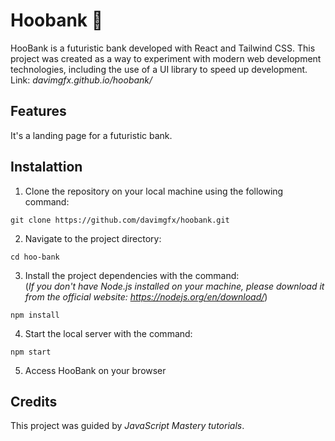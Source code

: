 # Hoobank 🤖
HooBank is a futuristic bank developed with React and Tailwind CSS. This project was created as a way to experiment with modern web development technologies, including the use of a UI library to speed up development.
Link: *davimgfx.github.io/hoobank/*

## Features
It's a landing page for a futuristic bank.

## Instalattion

1. Clone the repository on your local machine using the following command:
```
git clone https://github.com/davimgfx/hoobank.git
```

2. Navigate to the project directory:
```
cd hoo-bank
```

3. Install the project dependencies with the command: <br>
(*If you don't have Node.js installed on your machine, please download it from the official website: https://nodejs.org/en/download/*)
```
npm install
```

4. Start the local server with the command:
```
npm start
```

5. Access HooBank on your browser

## Credits
This project was guided by *JavaScript Mastery tutorials*.
